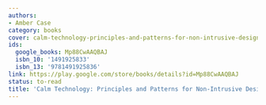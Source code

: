 ```yaml
---
authors:
- Amber Case
category: books
cover: calm-technology-principles-and-patterns-for-non-intrusive-design-amber-case.jpg
ids:
  google_books: Mp88CwAAQBAJ
  isbn_10: '1491925833'
  isbn_13: '9781491925836'
link: https://play.google.com/store/books/details?id=Mp88CwAAQBAJ
status: to-read
title: 'Calm Technology: Principles and Patterns for Non-Intrusive Design'
---
```

